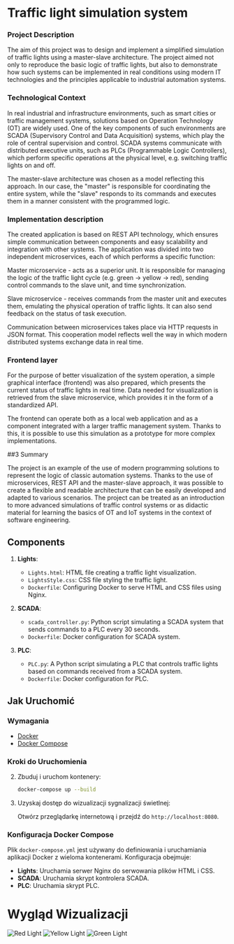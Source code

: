 # Traffic light simulation system

### Project Description

The aim of this project was to design and implement a simplified simulation of traffic lights using a master-slave architecture. The project aimed not only to reproduce the basic logic of traffic lights, but also to demonstrate how such systems can be implemented in real conditions using modern IT technologies and the principles applicable to industrial automation systems.

### Technological Context

In real industrial and infrastructure environments, such as smart cities or traffic management systems, solutions based on Operation Technology (OT) are widely used. One of the key components of such environments are SCADA (Supervisory Control and Data Acquisition) systems, which play the role of central supervision and control. SCADA systems communicate with distributed executive units, such as PLCs (Programmable Logic Controllers), which perform specific operations at the physical level, e.g. switching traffic lights on and off.

The master-slave architecture was chosen as a model reflecting this approach. In our case, the "master" is responsible for coordinating the entire system, while the "slave" responds to its commands and executes them in a manner consistent with the programmed logic.

### Implementation description

The created application is based on REST API technology, which ensures simple communication between components and easy scalability and integration with other systems. The application was divided into two independent microservices, each of which performs a specific function:

Master microservice - acts as a superior unit. It is responsible for managing the logic of the traffic light cycle (e.g. green → yellow → red), sending control commands to the slave unit, and time synchronization.

Slave microservice - receives commands from the master unit and executes them, emulating the physical operation of traffic lights. It can also send feedback on the status of task execution.

Communication between microservices takes place via HTTP requests in JSON format. This cooperation model reflects well the way in which modern distributed systems exchange data in real time.

### Frontend layer

For the purpose of better visualization of the system operation, a simple graphical interface (frontend) was also prepared, which presents the current status of traffic lights in real time. Data needed for visualization is retrieved from the slave microservice, which provides it in the form of a standardized API.

The frontend can operate both as a local web application and as a component integrated with a larger traffic management system. Thanks to this, it is possible to use this simulation as a prototype for more complex implementations.

##3 Summary

The project is an example of the use of modern programming solutions to represent the logic of classic automation systems. Thanks to the use of microservices, REST API and the master-slave approach, it was possible to create a flexible and readable architecture that can be easily developed and adapted to various scenarios. The project can be treated as an introduction to more advanced simulations of traffic control systems or as didactic material for learning the basics of OT and IoT systems in the context of software engineering.

## Components

1. **Lights**:
    - `Lights.html`: HTML file creating a traffic light visualization.
    - `LightsStyle.css`: CSS file styling the traffic light.
    - `Dockerfile`: Configuring Docker to serve HTML and CSS files using Nginx.

2. **SCADA**:
    - `scada_controller.py`: Python script simulating a SCADA system that sends commands to a PLC every 30 seconds.
    - `Dockerfile`: Docker configuration for SCADA system.

3. **PLC**:
    - `PLC.py`: A Python script simulating a PLC that controls traffic lights based on commands received from a SCADA system.
    - `Dockerfile`: Docker configuration for PLC.

## Jak Uruchomić

### Wymagania

- [Docker](https://www.docker.com/get-started)
- [Docker Compose](https://docs.docker.com/compose/install/)

### Kroki do Uruchomienia

2. Zbuduj i uruchom kontenery:

    ```bash
    docker-compose up --build
    ```

3. Uzyskaj dostęp do wizualizacji sygnalizacji świetlnej:

    Otwórz przeglądarkę internetową i przejdź do `http://localhost:8080`.

### Konfiguracja Docker Compose

Plik `docker-compose.yml` jest używany do definiowania i uruchamiania aplikacji Docker z wieloma kontenerami. Konfiguracja obejmuje:

- **Lights**: Uruchamia serwer Nginx do serwowania plików HTML i CSS.
- **SCADA**: Uruchamia skrypt kontrolera SCADA.
- **PLC**: Uruchamia skrypt PLC.

# Wygląd Wizualizacji

![Red Light](https://github.com/Kamilq99/SCADAnetworkDANGERsimulation/assets/83961352/24c03f55-cbe7-43b3-a3b6-3c69d35284c3)
![Yellow Light](https://github.com/Kamilq99/SCADAnetworkDANGERsimulation/assets/83961352/33285bb9-293e-4807-96f8-fcdf97bcc485)
![Green Light](https://github.com/Kamilq99/SCADAnetworkDANGERsimulation/assets/83961352/99875af1-c3f3-46ed-b4b4-f2bb584352d3)
